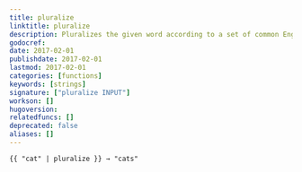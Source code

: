 ```yaml
---
title: pluralize
linktitle: pluralize
description: Pluralizes the given word according to a set of common English pluralization rules
godocref:
date: 2017-02-01
publishdate: 2017-02-01
lastmod: 2017-02-01
categories: [functions]
keywords: [strings]
signature: ["pluralize INPUT"]
workson: []
hugoversion:
relatedfuncs: []
deprecated: false
aliases: []
---
```


```
{{ "cat" | pluralize }} → "cats"
```

